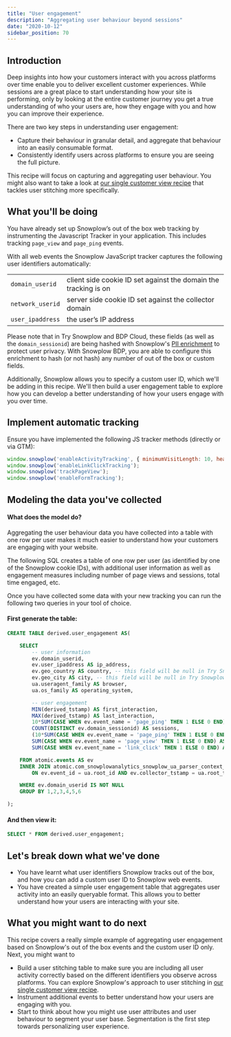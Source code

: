 ```yaml
---
title: "User engagement"
description: "Aggregating user behaviour beyond sessions"
date: "2020-10-12"
sidebar_position: 70
---
```


## Introduction

Deep insights into how your customers interact with you across platforms over time enable you to deliver excellent customer experiences. While sessions are a great place to start understanding how your site is performing, only by looking at the entire customer journey you get a true understanding of who your users are, how they engage with you and how you can improve their experience.

There are two key steps in understanding user engagement:

- Capture their behaviour in granular detail, and aggregate that behaviour into an easily consumable format.
- Consistently identify users across platforms to ensure you are seeing the full picture.

This recipe will focus on capturing and aggregating user behaviour. You might also want to take a look at [our single customer view recipe](/docs/recipes/recipe-single-customer-view/index.md) that tackles user stitching more specifically.

## What you'll be doing

You have already set up Snowplow’s out of the box web tracking by instrumenting the Javascript Tracker in your application. This includes tracking `page_view` and `page_ping` events.

With all web events the Snowplow JavaScript tracker captures the following user identifiers automatically:

<table><tbody><tr><td><code>domain_userid</code></td><td>client side cookie ID set against the domain the tracking is on</td></tr><tr><td><code>network_userid</code></td><td>server side cookie ID set against the collector domain</td></tr><tr><td><code>user_ipaddress</code></td><td>the user’s IP address</td></tr></tbody></table>

Please note that in Try Snowplow and BDP Cloud, these fields (as well as the `domain_sessionid`) are being hashed with Snowplow's [PII enrichment](/docs/enriching-your-data/available-enrichments/pii-pseudonymization-enrichment/index.md) to protect user privacy. With Snowplow BDP, you are able to configure this enrichment to hash (or not hash) any number of out of the box or custom fields.

Additionally, Snowplow allows you to specify a custom user ID, which we'll be adding in this recipe. We'll then build a user engagement table to explore how you can develop a better understanding of how your users engage with you over time.

## Implement automatic tracking

Ensure you have implemented the following JS tracker methods (directly or via GTM):

```javascript
window.snowplow('enableActivityTracking', { minimumVisitLength: 10, heartbeatDelay: 10 });
window.snowplow('enableLinkClickTracking');
window.snowplow('trackPageView');
window.snowplow('enableFormTracking');
```

## Modeling the data you've collected

#### What does the model do?

Aggregating the user behaviour data you have collected into a table with one row per user makes it much easier to understand how your customers are engaging with your website.

The following SQL creates a table of one row per user (as identified by one of the Snowplow cookie IDs), with additional user information as well as engagement measures including number of page views and sessions, total time engaged, etc.

Once you have collected some data with your new tracking you can run the following two queries in your tool of choice.

#### First generate the table:

```sql
CREATE TABLE derived.user_engagement AS(

    SELECT
        -- user information
        ev.domain_userid,
        ev.user_ipaddress AS ip_address,
        ev.geo_country AS country, -- this field will be null in Try Snowplow and BDP Cloud, as we cannot enable MaxMind geo data due to CCPA regulation
        ev.geo_city AS city, -- this field will be null in Try Snowplow and BDP Cloud, as we cannot enable MaxMind geo data due to CCPA regulation
        ua.useragent_family AS browser,
        ua.os_family AS operating_system,

        -- user engagement
        MIN(derived_tstamp) AS first_interaction,
        MAX(derived_tstamp) AS last_interaction,
        10*SUM(CASE WHEN ev.event_name = 'page_ping' THEN 1 ELSE 0 END) AS total_time_engaged_in_s,
        COUNT(DISTINCT ev.domain_sessionid) AS sessions,
        (10*SUM(CASE WHEN ev.event_name = 'page_ping' THEN 1 ELSE 0 END))/(COUNT(DISTINCT ev.domain_sessionid)) AS avg_time_engaged_in_s_per_session,
        SUM(CASE WHEN ev.event_name = 'page_view' THEN 1 ELSE 0 END) AS page_views,
        SUM(CASE WHEN ev.event_name = 'link_click' THEN 1 ELSE 0 END) AS link_clicks

    FROM atomic.events AS ev
    INNER JOIN atomic.com_snowplowanalytics_snowplow_ua_parser_context_1 AS ua
        ON ev.event_id = ua.root_id AND ev.collector_tstamp = ua.root_tstamp

    WHERE ev.domain_userid IS NOT NULL
    GROUP BY 1,2,3,4,5,6

);
```

#### And then view it:

```sql
SELECT * FROM derived.user_engagement;
```

## Let's break down what we've done

- You have learnt what user identifiers Snowplow tracks out of the box, and how you can add a custom user ID to Snowplow web events.
- You have created a simple user engagement table that aggregates user activity into an easily queryable format. This allows you to better understand how your users are interacting with your site.

## What you might want to do next

This recipe covers a really simple example of aggregating user engagement based on Snowplow's out of the box events and the custom user ID only. Next, you might want to

- Build a user stitching table to make sure you are including all user activity correctly based on the different identifiers you observe across platforms. You can explore Snowplow's approach to user stitching in [our single customer view recipe](/docs/recipes/recipe-single-customer-view/index.md).
- Instrument additional events to better understand how your users are engaging with you.
- Start to think about how you might use user attributes and user behaviour to segment your user base. Segmentation is the first step towards personalizing user experience.
